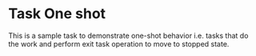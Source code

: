 # Task One shot

This is a sample task to demonstrate one-shot behavior i.e. tasks that do the work and perform exit task operation to move to stopped state.
